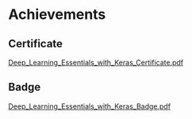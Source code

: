 

# Achievements
## Certificate
[Deep_Learning_Essentials_with_Keras_Certificate.pdf](https://prod-files-secure.s3.us-west-2.amazonaws.com/03e82b26-cccb-4906-bb56-adabcbdc0655/f5cf1405-8a02-49a4-beb6-3d50b033ba6e/Deep_Learning_Essentials_with_Keras_Certificate.pdf?X-Amz-Algorithm=AWS4-HMAC-SHA256&X-Amz-Content-Sha256=UNSIGNED-PAYLOAD&X-Amz-Credential=ASIAZI2LB466U7H43RIZ%2F20250130%2Fus-west-2%2Fs3%2Faws4_request&X-Amz-Date=20250130T211325Z&X-Amz-Expires=3600&X-Amz-Security-Token=IQoJb3JpZ2luX2VjEKX%2F%2F%2F%2F%2F%2F%2F%2F%2F%2FwEaCXVzLXdlc3QtMiJHMEUCIQCr%2F4Vko6siSozrSorg1kNCb7wylOETNukE4xt7OPAyUQIgeGU0rR7HwnCtNOx50FQvX9%2FKNPGNa6GXwYoel5TUUZgqiAQIrv%2F%2F%2F%2F%2F%2F%2F%2F%2F%2FARAAGgw2Mzc0MjMxODM4MDUiDJZMonNywRVdePbLVircA7w%2FaFA2EQMcJBo4NIldBizhkmLFuw6VyCyCMxodyuPFi8MxEr1YvSvDtwaN8bzw2aUjv7pVrMsWkvOnOdN5YEQBSlhzefQ9V6VPPg88aPuO8OnCIpIS5YLepgVyrOWuziHmaaMcRtMAWvPFFZsLCjNfhkUVoABiIEFwzi3rx3%2B0T7YTukO8%2BFKvbEanghCPbd3uOJGTdUTgZrBLhvhuZgegfG%2BQ4uSCgwrOzRzy9dKE2TLArYj2TJSNFeiN4dsauepfF0JrvC1Tk4LUmOy%2FSEV93EpVbaSS7XhZqtxM%2F3MAoH5ZbOrJQX9UR%2FzKe2z46JL54ki59HXHpt2fELjT8Xs058YGo1Qg7WGMgJNlAPALB0vO2Xgjyw3ovRYW3G4FjDmjScsoLh3qs4%2FSRPgImsfcW96Xs2tQMnTsjWUKR9V1KumHQdtUeR6TnhMMfE%2FJyvlxwdtkeEXORK9Z0q7MOeQAHMJNRYx59LjV8JFBeh%2BSzvXMfb7o9n7vYKJdUQWFj21GfZgPWKVZG0cGA%2BXBIGJfWvUrEaTvNdLosX1Xg%2BUasfJK3FGULPzimfMF%2BUiC%2BBD39%2F%2Bvp25U64%2FZL7YKsCKVOrECi1Mu%2BkACKT0Pr%2BU8YGjTFZqUS1%2BxSWB3MMHF77wGOqUBrByP1zP9zs3uq0bkYHMckPrG7oPsHD6JSo0JMAz1CQHPYLFrjyGWoNDFvk9IBPzgi13r9OsyuI4yLXZCjtbs%2Bus3azX%2FgeLQfrIVARl4%2FAhfdzAyQC7GcfmnGu7RwaIR%2B%2BLngR%2FMi0dmDeWsqHXpi2oRuJ7vpaCLC7%2FMuWVgn5HNo4bKpeNFrd%2Fg3iSsunnVnyApJxUgGdodngGeQBg%2BpIhjzGl2&X-Amz-Signature=96d450db0a7151f6dbc5227d44286f038f5df8392dc2e9e31d2a590f133ba786&X-Amz-SignedHeaders=host&x-id=GetObject)
## Badge
[Deep_Learning_Essentials_with_Keras_Badge.pdf](https://prod-files-secure.s3.us-west-2.amazonaws.com/03e82b26-cccb-4906-bb56-adabcbdc0655/5c209097-6d96-477f-a031-edc11aa6225f/Deep_Learning_Essentials_with_Keras_Badge.pdf?X-Amz-Algorithm=AWS4-HMAC-SHA256&X-Amz-Content-Sha256=UNSIGNED-PAYLOAD&X-Amz-Credential=ASIAZI2LB466U7H43RIZ%2F20250130%2Fus-west-2%2Fs3%2Faws4_request&X-Amz-Date=20250130T211325Z&X-Amz-Expires=3600&X-Amz-Security-Token=IQoJb3JpZ2luX2VjEKX%2F%2F%2F%2F%2F%2F%2F%2F%2F%2FwEaCXVzLXdlc3QtMiJHMEUCIQCr%2F4Vko6siSozrSorg1kNCb7wylOETNukE4xt7OPAyUQIgeGU0rR7HwnCtNOx50FQvX9%2FKNPGNa6GXwYoel5TUUZgqiAQIrv%2F%2F%2F%2F%2F%2F%2F%2F%2F%2FARAAGgw2Mzc0MjMxODM4MDUiDJZMonNywRVdePbLVircA7w%2FaFA2EQMcJBo4NIldBizhkmLFuw6VyCyCMxodyuPFi8MxEr1YvSvDtwaN8bzw2aUjv7pVrMsWkvOnOdN5YEQBSlhzefQ9V6VPPg88aPuO8OnCIpIS5YLepgVyrOWuziHmaaMcRtMAWvPFFZsLCjNfhkUVoABiIEFwzi3rx3%2B0T7YTukO8%2BFKvbEanghCPbd3uOJGTdUTgZrBLhvhuZgegfG%2BQ4uSCgwrOzRzy9dKE2TLArYj2TJSNFeiN4dsauepfF0JrvC1Tk4LUmOy%2FSEV93EpVbaSS7XhZqtxM%2F3MAoH5ZbOrJQX9UR%2FzKe2z46JL54ki59HXHpt2fELjT8Xs058YGo1Qg7WGMgJNlAPALB0vO2Xgjyw3ovRYW3G4FjDmjScsoLh3qs4%2FSRPgImsfcW96Xs2tQMnTsjWUKR9V1KumHQdtUeR6TnhMMfE%2FJyvlxwdtkeEXORK9Z0q7MOeQAHMJNRYx59LjV8JFBeh%2BSzvXMfb7o9n7vYKJdUQWFj21GfZgPWKVZG0cGA%2BXBIGJfWvUrEaTvNdLosX1Xg%2BUasfJK3FGULPzimfMF%2BUiC%2BBD39%2F%2Bvp25U64%2FZL7YKsCKVOrECi1Mu%2BkACKT0Pr%2BU8YGjTFZqUS1%2BxSWB3MMHF77wGOqUBrByP1zP9zs3uq0bkYHMckPrG7oPsHD6JSo0JMAz1CQHPYLFrjyGWoNDFvk9IBPzgi13r9OsyuI4yLXZCjtbs%2Bus3azX%2FgeLQfrIVARl4%2FAhfdzAyQC7GcfmnGu7RwaIR%2B%2BLngR%2FMi0dmDeWsqHXpi2oRuJ7vpaCLC7%2FMuWVgn5HNo4bKpeNFrd%2Fg3iSsunnVnyApJxUgGdodngGeQBg%2BpIhjzGl2&X-Amz-Signature=05ba80d88314c9ae77f9da5fc78c172fdc2e5fd3e7dabe9f546f5cf72ec7e270&X-Amz-SignedHeaders=host&x-id=GetObject)
